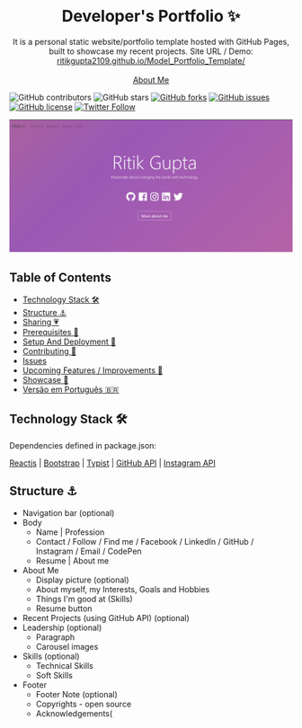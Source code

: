 <!-- PROJECT LOGO -->
<br />
<p align="center">
  <h1 align="center">Developer's Portfolio ✨</h1>

  <p align="center">
    It is a personal static website/portfolio template hosted with GitHub Pages, built to showcase my recent projects. Site URL / Demo: 
    <a href="https://ritikgupta2109.github.io/Model_Portfolio_Template/">ritikgupta2109.github.io/Model_Portfolio_Template/</a>
    <br />
    <br />
    <a href="https://ritikgupta2109.github.io/Model_Portfolio_Template/">About Me</a>
  </p>
</p>

![GitHub contributors](https://img.shields.io/github/contributors/ritikgupta2109/Model_Portfolio_Template?color=ffcc66&style=for-the-badge)
![GitHub stars](https://img.shields.io/github/stars/ritikgupta2109/Model_Portfolio_Template?color=ffcc66&style=for-the-badge)
[![GitHub forks](https://img.shields.io/github/forks/ritikgupta2109/Model_Portfolio_Template?style=for-the-badge)](https://github.com/ritikgupta2109/Model_Portfolio_Template)
[![GitHub issues](https://img.shields.io/github/issues/ritikgupta2109/Model_Portfolio_Template?color=ffcc66&style=for-the-badge)](https://github.com/ritikgupta2109/Model_Portfolio_Template)
[![GitHub license](https://img.shields.io/github/license/ritikgupta2109/Model_Portfolio_Template?style=for-the-badge)](https://github.com/ritikgupta2109/Model_Portfolio_Template/blob/master/LICENSE)
[![Twitter Follow](https://img.shields.io/twitter/follow/ritikgupta2109?color=ffcc66&logo=twitter&logoColor=ffffff&style=for-the-badge)](https://twitter.com/ritikgupta2109)

[![Site preview](/public/social-image.png)](https://ritikgupta2109.github.io/Model_Portfolio_Template/)

## Table of Contents

- [Technology Stack 🛠️](#technology-stack-)
- [Structure ⚓](#structure-)
- [Sharing 💗](#sharing-)
- [Prerequisites 🍪](#prerequisites-)
- [Setup And Deployment 🔧](#setup-and-deployment-)
- [Contributing 🙌](#contributing-)
- [Issues](#issues)
- [Upcoming Features / Improvements 🔗](#upcoming-features-/-improvements-)
- [Showcase 🚀](#showcase-)
- [Versão em Português :brazil:](#versao-em-portugues-)

## Technology Stack 🛠️

Dependencies defined in package.json:

[Reactjs](https://reactjs.org/)
| [Bootstrap](https://getbootstrap.com/)
| [Typist](https://github.com/jstejada/react-typist)
| [GitHub API](https://developer.github.com/v3/repos/)
| [Instagram API](https://www.instagram.com/developer/embedding/)

## Structure ⚓

- Navigation bar (optional)
- Body
  - Name | Profession
  - Contact / Follow / Find me / Facebook / LinkedIn / GitHub / Instagram / Email / CodePen
  - Resume | About me
- About Me
  - Display picture (optional)
  - About myself, my Interests, Goals and Hobbies
  - Things I'm good at (Skills)
  - Resume button
- Recent Projects (using GitHub API) (optional)
- Leadership (optional)
  - Paragraph
  - Carousel images
- Skills (optional)
  - Technical Skills
  - Soft Skills
- Footer
  - Footer Note (optional)
  - Copyrights - open source
  - Acknowledgements(

